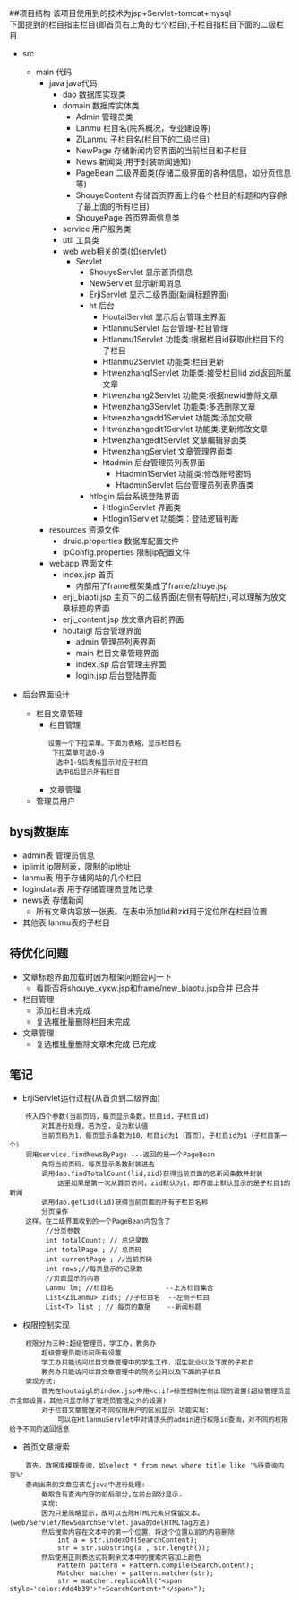 ##项目结构
该项目使用到的技术为jsp+Servlet+tomcat+mysql<br>
下面提到的栏目指主栏目(即首页右上角的七个栏目),子栏目指栏目下面的二级栏目
* src 
    * main 代码
        * java java代码
            * dao 数据库实现类
            * domain 数据库实体类
                * Admin 管理员类
                * Lanmu 栏目名(院系概况，专业建设等)
                * ZiLanmu 子栏目名(栏目下的二级栏目)
                * NewPage 存储新闻内容界面的当前栏目和子栏目
                * News 新闻类(用于封装新闻通知)
                * PageBean 二级界面类(存储二级界面的各种信息，如分页信息等)
                * ShouyeContent 存储首页界面上的各个栏目的标题和内容(除了最上面的所有栏目)
                * ShouyePage 首页界面信息类
            * service 用户服务类
            * util 工具类
            * web web相关的类(如servlet)
                * Servlet 
                    * ShouyeServlet 显示首页信息
                    * NewServlet 显示新闻消息
                    * ErjiServlet 显示二级界面(新闻标题界面)    
                    * ht 后台
                        * HoutaiServlet 显示后台管理主界面
                        * HtlanmuServlet 后台管理-栏目管理
                        * Htlanmu1Servlet 功能类:根据栏目id获取此栏目下的子栏目
                        * Htlanmu2Servlet 功能类:栏目更新
                        * Htwenzhang1Servlet 功能类:接受栏目lid zid返回所属文章
                        * Htwenzhang2Servlet 功能类:根据newid删除文章
                        * Htwenzhang3Servlet 功能类:多选删除文章
                        * Htwenzhangadd1Servlet 功能类:添加文章
                        * Htwenzhangedit1Servlet 功能类:更新修改文章
                        * HtwenzhangeditServlet 文章编辑界面类
                        * HtwenzhangServlet 文章管理界面类
                        * htadmin 后台管理员列表界面
                            * Htadmin1Servlet 功能类:修改账号密码
                            * HtadminServlet  后台管理员列表界面类
                    * htlogin 后台系统登陆界面
                        * HtloginServlet 界面类
                        * Htlogin1Servlet 功能类：登陆逻辑判断
        * resources 资源文件
            * druid.properties 数据库配置文件
            * ipConfig.properties 限制ip配置文件
        * webapp 界面文件
            * index.jsp 首页
                * 内部用了frame框架集成了frame/zhuye.jsp
            * erji_biaoti.jsp 主页下的二级界面(左侧有导航栏),可以理解为放文章标题的界面
            * erji_content.jsp 放文章内容的界面
            * houtaigl 后台管理界面
                * admin 管理员列表界面
                * main  栏目文章管理界面
                * index.jsp 后台管理主界面
                * login.jsp 后台登陆界面
                
* 后台界面设计
    * 栏目文章管理
        * 栏目管理
        ```
           设置一个下拉菜单。下面为表格，显示栏目名
            下拉菜单可选0-9
             选中1-9后表格显示对应子栏目
             选中0后显示所有栏目
        ```
        * 文章管理
    * 管理员用户
              
        
        
## bysj数据库
* admin表 管理员信息
* iplimit ip限制表，限制的ip地址
* lanmu表 用于存储网站的几个栏目
* logindata表 用于存储管理员登陆记录
* news表 存储新闻
    * 所有文章内容放一张表。在表中添加lid和zid用于定位所在栏目位置
* 其他表 lanmu表的子栏目

## 待优化问题
* 文章标题界面加载时因为框架问题会闪一下
    * 看能否将shouye_xyxw.jsp和frame/new_biaotu.jsp合并 已合并
* 栏目管理
    * 添加栏目未完成
    * 复选框批量删除栏目未完成
* 文章管理
    * 复选框批量删除文章未完成  已完成
    
## 笔记
* ErjiServlet运行过程(从首页到二级界面)
```$xslt
    传入四个参数(当前页码，每页显示条数，栏目id，子栏目id)
        对其进行处理，若为空，设为默认值
        当前页码为1，每页显示条数为10，栏目id为1（首页），子栏目id为1（子栏目第一个）
    调用service.findNewsByPage ---返回的是一个PageBean
        先将当前页码，每页显示条数封装进去
        调用dao.findTotalCount(lid,zid)获得当前页面的总新闻条数并封装
            这里如果是第一次从首页访问，zid默认为1，即界面上默认显示的是子栏目1的新闻
        调用dao.getLid(lid)获得当前页面的所有子栏目名称
        分页操作
    这样，在二级界面收到的一个PageBean内包含了
         //分页参数
         int totalCount; // 总记录数
         int totalPage ; // 总页码
         int currentPage ; //当前页码
         int rows;//每页显示的记录数
         //页面显示的内容
         Lanmu lm; //栏目名             --上方栏目集合
         List<ZiLanmu> zids; //子栏目名  --左侧子栏目
         List<T> list ; // 每页的数据    --新闻标题
```
* 权限控制实现
```aidl
    权限分为三种:超级管理员，学工办，教务办
        超级管理员能访问所有设置
        学工办只能访问栏目文章管理中的学生工作，招生就业以及下面的子栏目
        教务办只能访问栏目文章管理中的院务公开以及下面的子栏目
    实现方式:
        首先在houtaigl的index.jsp中用<c:if>标签控制左侧出现的设置(超级管理员显示全部设置，其他只显示除了管理员管理之外的设置)
        对于栏目文章管理对不同权限用户的区别显示 功能实现:
            可以在HtlanmuServlet中对请求头的admin进行权限id查询，对不同的权限给予不同的返回信息
```

* 首页文章搜索
```aidl
    首先，数据库模糊查询，如select * from news where title like '%待查询内容%'
    查询出来的文章应该在java中进行处理:
        截取含有查询内容的前后部分,在前台部分显示.
        实现:
        因为只是简略显示，故可以去除HTML元素只保留文本。(web/Servlet/NewSearchServlet.java的delHTMLTag方法)
        然后搜索内容在文本中的第一个位置，将这个位置以前的内容删除
            int a = str.indexOf(SearchContent);
            str = str.substring(a , str.length());
        然后使用正则表达式将剩余文本中的搜索内容加上颜色
            Pattern pattern = Pattern.compile(SearchContent);
            Matcher matcher = pattern.matcher(str);
            str = matcher.replaceAll("<span style='color:#dd4b39'>"+SearchContent+"</span>");
       
```


    


